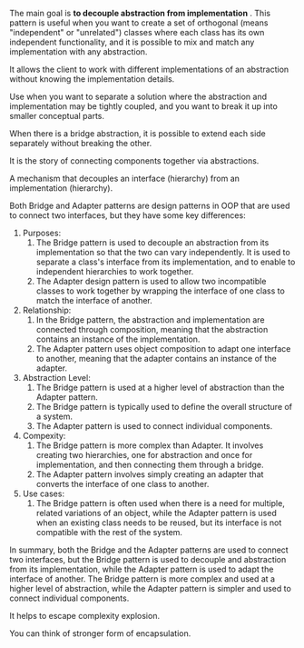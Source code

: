 The main goal is **to decouple abstraction from implementation** . This pattern is useful when you want to create a set of orthogonal (means "independent" or "unrelated") classes where each class has its own independent functionality, and it is possible to mix and match any implementation with any abstraction.

It allows the client to work with different implementations of an abstraction without knowing the implementation details.

Use when you want to separate a solution where the abstraction and implementation may be tightly coupled, and you want to break it up into smaller conceptual parts.

When there is a bridge abstraction, it is possible to extend each side separately without breaking the other.

It is the story of connecting components together via abstractions.

A mechanism that decouples an interface (hierarchy) from an implementation (hierarchy).

Both Bridge and Adapter patterns are design patterns in OOP that are used to connect two interfaces, but they have some key differences:
1. Purposes: 
   1. The Bridge pattern is used to decouple an abstraction from its implementation so that the two can vary independently. It is used to separate a class's interface from its implementation, and to enable to independent hierarchies to work together.
   2. The Adapter design pattern is used to allow two incompatible classes to work together by wrapping the interface of one class to match the interface of another.
2. Relationship:
   1. In the Bridge pattern, the abstraction and implementation are connected through composition, meaning that the abstraction contains an instance of the implementation.
   2. The Adapter pattern uses object composition to adapt one interface to another, meaning that the adapter contains an instance of the adapter.
3. Abstraction Level:
   1. The Bridge pattern is used at a higher level of abstraction than the Adapter pattern.
   2. The Bridge pattern is typically used to define the overall structure of a system.
   3. The Adapter pattern is used to connect individual components.
4. Compexity:
   1. The Bridge pattern is more complex than Adapter. It involves creating two hierarchies, one for abstraction and once for implementation, and then connecting them through a bridge.
   2. The Adapter pattern involves simply creating an adapter that converts the interface of one class to another.
5. Use cases:
   1. The Bridge pattern is often used when there is a need for multiple, related variations of an object, while the Adapter pattern is used when an existing class needs to be reused, but its interface is not compatible with the rest of the system.

In summary, both the Bridge and the Adapter patterns are used to connect two interfaces, but the Bridge pattern is used to decouple and abstraction from its implementation, while the Adapter pattern is used to adapt the interface of another. The Bridge pattern is more complex and used at a higher level of abstraction, while the Adapter pattern is simpler and used to connect individual components.

It helps to escape complexity explosion.

You can think of stronger form of encapsulation.

